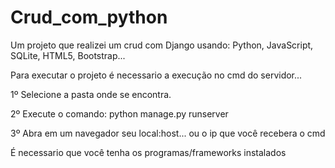 # Crud_com_python
Um projeto que realizei um crud com Django usando: Python, JavaScript, SQLite, HTML5, Bootstrap...

Para executar o projeto é necessario a execução no cmd do servidor...

1º Selecione a pasta onde se encontra.

2º Execute o comando: python manage.py runserver

3º Abra em um navegador seu local:host... ou o ip que você recebera o cmd

É necessario que você tenha os programas/frameworks instalados
